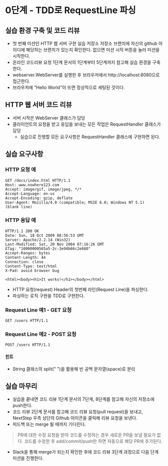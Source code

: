 # 0단계 - TDD로 RequestLine 파싱

## 실습 환경 구축 및 코드 리뷰
* 첫 번째 미션인 HTTP 웹 서버 구현 실습 저장소 저장소 브랜치에 자신의 github 아이디에 해당하는 브랜치가 있는지 확인한다. 없으면 미션 시작 버튼을 눌러 미션을 시작한다.
* 온라인 코드리뷰 요청 1단계 문서의 1단계부터 5단계까지 참고해 실습 환경을 구축한다.
* webserver.WebServer를 실행한 후 브라우저에서 http://localhost:8080으로 접근한다.
* 브라우저에 “Hello World”이 뜨면 정상적으로 세팅된 것이다.

## HTTP 웹 서버 코드 리뷰
* 서버 시작은 WebServer 클래스가 담당
* 클라이언트의 요청을 받고 응답을 보내는 모든 작업은 RequestHandler 클래스가 담당
    * 실습으로 진행할 모든 요구사항은 RequestHandler 클래스에 구현하면 된다.

## 실습 요구사항
### HTTP 요청 예
```
GET /docs/index.html HTTP/1.1
Host: www.nowhere123.com
Accept: image/gif, image/jpeg, */*
Accept-Language: en-us
Accept-Encoding: gzip, deflate
User-Agent: Mozilla/4.0 (compatible; MSIE 6.0; Windows NT 5.1)
(blank line)
```
  
### HTTP 응답 예
```
HTTP/1.1 200 OK
Date: Sun, 18 Oct 2009 08:56:53 GMT
Server: Apache/2.2.14 (Win32)
Last-Modified: Sat, 20 Nov 2004 07:16:26 GMT
ETag: "10000000565a5-2c-3e94b66c2e680"
Accept-Ranges: bytes
Content-Length: 44
Connection: close
Content-Type: text/html
X-Pad: avoid browser bug

<html><body><h1>It works!</h1></body></html>
```

* HTTP 요청(request) Header의 첫번째 라인(Request Line)을 파싱한다.
* 파싱하는 로직 구현을 TDD로 구현한다.
  
### Request Line 예1 - GET 요청
```
GET /users HTTP/1.1
```
  
 ### Request Line 예2 - POST 요청
```
POST /users HTTP/1.1
```

#### 힌트
* String 클래스의 split(" ")을 활용해 빈 공백 문자열(space)로 분리

## 실습 마무리
* 실습을 끝내면 코드 리뷰 1단계 문서의 7단계, 8단계를 참고해 자신의 저장소에 push한다.
* 코드 리뷰 2단계 문서를 참고해 코드 리뷰 요청(pull request)을 보내고, NextStep 우측 상단의 Github 아이콘을 클릭해 리뷰 요청을 보낸다.
* 피드백 또는 merge 될 때까지 기다린다.

> PR에 대한 수정 요청을 받아 코드를 수정하는 경우 새로운 PR을 보낼 필요가 없다.
> 코드를 수정한 후 add/commit/push만 하면 자동으로 해당 PR에 추가된다.
  
* Slack을 통해 merge가 되는지 확인한 후에 코드 리뷰 3단계 과정으로 다음 단계 미션을 진행한다.
